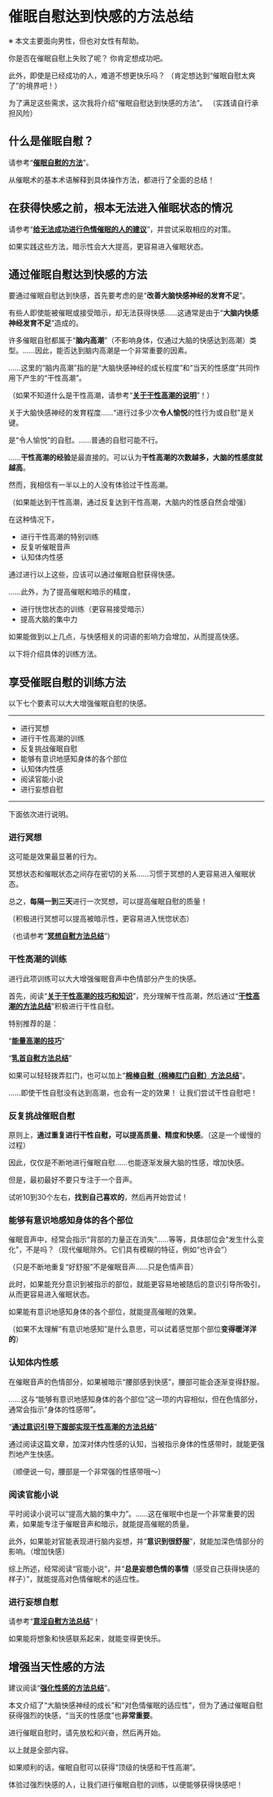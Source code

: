 # 催眠自慰达到快感的方法总结 [​](#催眠自慰达到快感的方法总结)

※ 本文主要面向男性，但也对女性有帮助。

你是否在催眠自慰上失败了呢？ 你肯定想成功吧。

此外，即使是已经成功的人，难道不想更快乐吗？ （肯定想达到“催眠自慰太爽了”的境界吧！）

为了满足这些需求，这次我将介绍“催眠自慰达到快感的方法”。 （实践请自行承担风险）

## 什么是催眠自慰？ [​](#什么是催眠自慰)

请参考“**[催眠自慰的方法](/hypnosis/page-16.html)**”。

从催眠术的基本术语解释到具体操作方法，都进行了全面的总结！

## 在获得快感之前，根本无法进入催眠状态的情况 [​](#在获得快感之前-根本无法进入催眠状态的情况)

请参考“**[给无法成功进行色情催眠的人的建议](/hypnosis/page-102.html)**”，并尝试采取相应的对策。

如果实践这些方法，暗示性会大大提高，更容易进入催眠状态。

## 通过催眠自慰达到快感的方法 [​](#通过催眠自慰达到快感的方法)

要通过催眠自慰达到快感，首先要考虑的是“**改善大脑快感神经的发育不足**”。

有些人即使能被催眠或接受暗示，却无法获得快感……这通常是由于“**大脑内快感神经发育不足**”造成的。

许多催眠自慰都属于“**脑内高潮**”（不影响身体，仅通过大脑的快感达到高潮）类型。……因此，能否达到脑内高潮是一个非常重要的因素。

……这里的“脑内高潮”指的是“大脑快感神经的成长程度”和“当天的性感度”共同作用下产生的“干性高潮”。

（如果不知道什么是干性高潮，请参考“**[关于干性高潮的说明](/dryorg/intro/page-24.html)**”！）

关于大脑快感神经的发育程度……“进行过多少次**令人愉悦**的性行为或自慰”是关键。

是“令人愉悦”的自慰。……普通的自慰可能不行。

……**干性高潮的经验**是最直接的。可以认为**干性高潮的次数越多，大脑的性感度就越高**。

然而，我相信有一半以上的人没有体验过干性高潮。

（如果能达到干性高潮，通过反复达到干性高潮，大脑内的性感自然会增强）

在这种情况下，

+   进行干性高潮的特别训练
+   反复听催眠音声
+   认知体内性感

通过进行以上这些，应该可以通过催眠自慰获得快感。

……此外，为了提高催眠和暗示的精度，

+   进行恍惚状态的训练（更容易接受暗示）
+   提高大脑的集中力

如果能做到以上几点，与快感相关的词语的影响力会增加，从而提高快感。

以下将介绍具体的训练方法。

## 享受催眠自慰的训练方法 [​](#享受催眠自慰的训练方法)

以下七个要素可以大大增强催眠自慰的快感。

* * *

+   进行冥想
+   进行干性高潮的训练
+   反复挑战催眠自慰
+   能够有意识地感知身体的各个部位
+   认知体内性感
+   阅读官能小说
+   进行妄想自慰

* * *

下面依次进行说明。

### **进行冥想** [​](#进行冥想)

这可能是效果最显著的行为。

冥想状态和催眠状态之间存在密切的关系……习惯于冥想的人更容易进入催眠状态。

总之，**每隔一到三天**进行一次冥想，可以提高催眠自慰的质量！

（积极进行冥想可以提高被暗示性，更容易进入恍惚状态）

（也请参考“**[冥想自慰方法总结](/dryorg/yarikata/page-92.html)**”）

### **干性高潮的训练** [​](#干性高潮的训练)

进行此项训练可以大大增强催眠音声中色情部分产生的快感。

首先，阅读“**[关于干性高潮的技巧和知识](/dryorg/intro/page-55.html)**”，充分理解干性高潮，然后通过“**[干性高潮的方法总结](https://web.archive.org/web/20190905084315/http://adlib1.net/ws2/h-life/page-list-dry)**”积极进行干性自慰。

特别推荐的是：

“**[能量高潮的技巧](/dryorg/yarikata/page-15.html)**”

“**[乳首自慰方法总结](/dryorg/yarikata/page-26.html)**”

如果可以轻轻拨弄肛门，也可以加上“**[棉棒自慰（棉棒肛门自慰）方法总结](/buttocks/page-63.html)**”。

……即使干性自慰没有达到高潮，也会有一定的效果！ 让我们尝试干性自慰吧！

### **反复挑战催眠自慰** [​](#反复挑战催眠自慰)

原则上，**通过重复进行干性自慰，可以提高质量、精度和快感**。（这是一个缓慢的过程）

因此，仅仅是不断地进行催眠自慰……也能逐渐发展大脑的性感，增加快感。

但是，最初最好不要只专注于一个音声。

试听10到30个左右，**找到自己喜欢的**，然后再开始尝试！

### **能够有意识地感知身体的各个部位** [​](#能够有意识地感知身体的各个部位)

催眠音声中，经常会指示“背部的力量正在消失”……等等，具体部位会“发生什么变化”，不是吗？（现代催眠除外。它们具有模糊的特征，例如“也许会”）

（只是不断地重复“好舒服”不是催眠音声……只是色情声音）

此时，如果能充分意识到被指示的部位，就能更容易地被随后的意识引导所吸引，从而更容易进入催眠状态。

如果能有意识地感知身体的各个部位，就能提高催眠的效果。

（如果不太理解“有意识地感知”是什么意思，可以试着感觉那个部位**变得暖洋洋的**）

### **认知体内性感** [​](#认知体内性感)

在催眠音声的色情部分，如果被暗示“腰部感到快感”，腰部可能会逐渐变得舒服。

……这与“能够有意识地感知身体的各个部位”这一项的内容相似，但在色情部分，通常会指示“身体的性感带”。

“**[通过意识引导下腹部实现干性高潮的方法总结](/dryorg/yarikata/page-25.html)**”

通过阅读这篇文章，加深对体内性感的认知，当被指示身体的性感带时，就能更强烈地产生快感。

（顺便说一句，腰部是一个非常强的性感带哦～）

### **阅读官能小说** [​](#阅读官能小说)

平时阅读小说可以“提高大脑的集中力”。……这在催眠中也是一个非常重要的因素，如果能专注于催眠音声和暗示，就能提高催眠的质量。

此外，如果能对官能表现进行脑内妄想，并“**意识到很舒服**”，就能加深色情部分的影响。（增加快感）

综上所述，经常阅读“官能小说”，并“**总是妄想色情的事情**（感受自己获得快感的样子）”，就能提高对色情催眠术的适应性。

### **进行妄想自慰** [​](#进行妄想自慰)

请参考“**[意淫自慰方法总结](/dryorg/yarikata/page-28.html)**”！

如果能将想象和快感联系起来，就能变得更快乐。

## 增强当天性感的方法 [​](#增强当天性感的方法)

建议阅读“**[强化性感的方法总结](/nipple/jyouhou/page-19.html)**”。

本文介绍了“大脑快感神经的成长”和“对色情催眠的适应性”，但为了通过催眠自慰获得强烈的快感，“当天的性感度”也**非常重要**。

进行催眠自慰时，请先放松和兴奋，然后再开始。

以上就是全部内容。

如果顺利的话，催眠自慰可以获得“顶级的快感和干性高潮”。

体验过强烈快感的人，让我们进行催眠自慰的训练，以便能够获得快感吧！